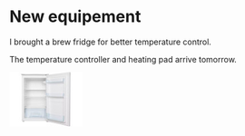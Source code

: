 # New equipement

I brought a brew fridge for better temperature control.

The temperature controller and heating pad arrive tomorrow.

[![fig_1](1_small.jpg)](1.jpg)
